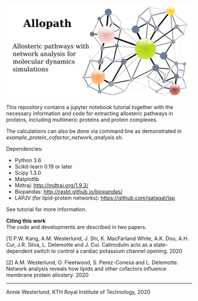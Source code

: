 ![](figs/network_pic.png)

This repository contains a jupyter notebook tutorial together with the necessary information and code for extracting allosteric pathways in proteins, including multimeric proteins and protein complexes.

The calculations can also be done via command line as demonstrated in *example_protein_cofactor_network_analysis.sh*.

Dependencies:
* Python 3.6
* Scikit-learn 0.19 or later
* Scipy 1.3.0
* Matplotlib
* Mdtraj: http://mdtraj.org/1.9.3/
* Biopandas: http://rasbt.github.io/biopandas/
* LAPJV (for lipid-protein networks): https://github.com/gatagat/lap

See tutorial for more information.

**Citing this work**<br>
The code and developments are described in two papers.

[1] P.W. Kang, A.M. Westerlund, J. Shi, K. MacFarland White, A.K. Dou, A.H. Cui, J.R. Silva, L. Delemotte and J. Cui.
Calmodulin acts as a state-dependent switch to control a cardiac potassium channel opening. 2020

[2] A.M. Westerlund, O. Fleetwood, S. Perez-Conesa and L. Delemotte.
Network analysis reveals how lipids and other cofactors influence membrane protein allostery. 2020

----------------------------------------------------------
Annie Westerlund, KTH Royal Institute of Technology, 2020 </br>
